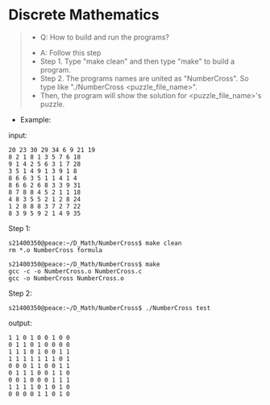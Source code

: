 # Discrete Mathematics
>* Q: How to build and run the programs?
>
> - A: Follow this step
> - Step 1. Type "make clean" and then type "make" to build a program. 
> - Step 2. The programs names are united as "NumberCross". So type like "./NumberCross <puzzle_file_name>". 
> - Then, the program will show the solution for <puzzle_file_name>'s puzzle.


- Example:

input:    
    
    20 23 30 29 34 6 9 21 19
    8 2 1 8 1 3 5 7 6 18
    9 1 4 2 5 6 3 1 7 28
    3 5 1 4 9 1 3 9 1 8
    8 6 6 3 5 1 1 4 1 4
    8 6 6 2 6 8 3 3 9 31
    8 7 8 8 4 5 2 1 1 18
    4 8 3 5 5 2 1 2 8 24
    1 2 8 8 8 3 7 2 7 22
    8 3 9 5 9 2 1 4 9 35


Step 1:

    s21400350@peace:~/D_Math/NumberCross$ make clean
    rm *.o NumberCross formula
    
    s21400350@peace:~/D_Math/NumberCross$ make
    gcc -c -o NumberCross.o NumberCross.c
    gcc -o NumberCross NumberCross.o


Step 2:

    s21400350@peace:~/D_Math/NumberCross$ ./NumberCross test


output:    
    
    1 1 0 1 0 0 1 0 0 
    0 1 1 0 1 0 0 0 0 
    1 1 1 0 1 0 0 1 1 
    1 1 1 1 1 1 1 0 1 
    0 0 0 1 1 0 0 1 1 
    0 1 1 1 0 0 1 1 0 
    0 0 1 0 0 0 1 1 1 
    1 1 1 1 0 1 0 1 0 
    0 0 0 0 1 1 0 1 0 


